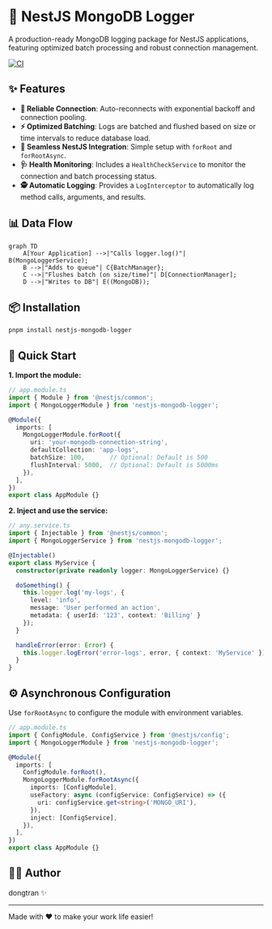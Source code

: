 # 🚀 NestJS MongoDB Logger

A production-ready MongoDB logging package for NestJS applications, featuring optimized batch processing and robust connection management.

[![CI](https://github.com/dongitran/nestjs-mongodb-logger/actions/workflows/ci.yml/badge.svg)](https://github.com/dongitran/nestjs-mongodb-logger/actions/workflows/ci.yml)

## ✨ Features

- **🔌 Reliable Connection**: Auto-reconnects with exponential backoff and connection pooling.
- **⚡ Optimized Batching**: Logs are batched and flushed based on size or time intervals to reduce database load.
- **🧩 Seamless NestJS Integration**: Simple setup with `forRoot` and `forRootAsync`.
- **🩺 Health Monitoring**: Includes a `HealthCheckService` to monitor the connection and batch processing status.
- **🕵️ Automatic Logging**: Provides a `LogInterceptor` to automatically log method calls, arguments, and results.

## 📊 Data Flow

```mermaid
graph TD
    A[Your Application] -->|"Calls logger.log()"| B(MongoLoggerService);
    B -->|"Adds to queue"| C{BatchManager};
    C -->|"Flushes batch (on size/time)"| D[ConnectionManager];
    D -->|"Writes to DB"| E((MongoDB));
```

## 📦 Installation

```bash
pnpm install nestjs-mongodb-logger
```

## 🚀 Quick Start

**1. Import the module:**

```typescript
// app.module.ts
import { Module } from '@nestjs/common';
import { MongoLoggerModule } from 'nestjs-mongodb-logger';

@Module({
  imports: [
    MongoLoggerModule.forRoot({
      uri: 'your-mongodb-connection-string',
      defaultCollection: 'app-logs',
      batchSize: 100,       // Optional: Default is 500
      flushInterval: 5000,  // Optional: Default is 5000ms
    }),
  ],
})
export class AppModule {}
```

**2. Inject and use the service:**

```typescript
// any.service.ts
import { Injectable } from '@nestjs/common';
import { MongoLoggerService } from 'nestjs-mongodb-logger';

@Injectable()
export class MyService {
  constructor(private readonly logger: MongoLoggerService) {}

  doSomething() {
    this.logger.log('my-logs', {
      level: 'info',
      message: 'User performed an action',
      metadata: { userId: '123', context: 'Billing' }
    });
  }

  handleError(error: Error) {
    this.logger.logError('error-logs', error, { context: 'MyService' });
  }
}
```

## ⚙️ Asynchronous Configuration

Use `forRootAsync` to configure the module with environment variables.

```typescript
// app.module.ts
import { ConfigModule, ConfigService } from '@nestjs/config';
import { MongoLoggerModule } from 'nestjs-mongodb-logger';

@Module({
  imports: [
    ConfigModule.forRoot(),
    MongoLoggerModule.forRootAsync({
      imports: [ConfigModule],
      useFactory: async (configService: ConfigService) => ({
        uri: configService.get<string>('MONGO_URI'),
      }),
      inject: [ConfigService],
    }),
  ],
})
export class AppModule {}
```

## 👨‍💻 Author

dongtran ✨

---

Made with ❤️ to make your work life easier!

